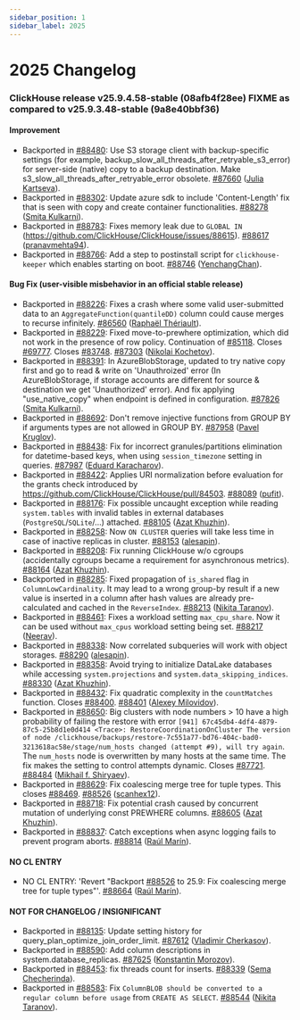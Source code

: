 ```yaml
---
sidebar_position: 1
sidebar_label: 2025
---
```


# 2025 Changelog

### ClickHouse release v25.9.4.58-stable (08afb4f28ee) FIXME as compared to v25.9.3.48-stable (9a8e40bbf36)

#### Improvement
* Backported in [#88480](https://github.com/ClickHouse/ClickHouse/issues/88480): Use S3 storage client with backup-specific settings (for example, backup_slow_all_threads_after_retryable_s3_error) for server-side (native) copy to a backup destination. Make s3_slow_all_threads_after_retryable_error obsolete. [#87660](https://github.com/ClickHouse/ClickHouse/pull/87660) ([Julia Kartseva](https://github.com/jkartseva)).
* Backported in [#88302](https://github.com/ClickHouse/ClickHouse/issues/88302): Update azure sdk to include 'Content-Length' fix that is seen with copy and create container functionalities. [#88278](https://github.com/ClickHouse/ClickHouse/pull/88278) ([Smita Kulkarni](https://github.com/SmitaRKulkarni)).
* Backported in [#88783](https://github.com/ClickHouse/ClickHouse/issues/88783): Fixes memory leak due to `GLOBAL IN` (https://github.com/ClickHouse/ClickHouse/issues/88615). [#88617](https://github.com/ClickHouse/ClickHouse/pull/88617) ([pranavmehta94](https://github.com/pranavmehta94)).
* Backported in [#88766](https://github.com/ClickHouse/ClickHouse/issues/88766): Add a step to postinstall script for `clickhouse-keeper` which enables starting on boot. [#88746](https://github.com/ClickHouse/ClickHouse/pull/88746) ([YenchangChan](https://github.com/YenchangChan)).

#### Bug Fix (user-visible misbehavior in an official stable release)
* Backported in [#88226](https://github.com/ClickHouse/ClickHouse/issues/88226): Fixes a crash where some valid user-submitted data to an `AggregateFunction(quantileDD)` column could cause merges to recurse infinitely. [#86560](https://github.com/ClickHouse/ClickHouse/pull/86560) ([Raphaël Thériault](https://github.com/raphael-theriault-swi)).
* Backported in [#88229](https://github.com/ClickHouse/ClickHouse/issues/88229): Fixed move-to-prewhere optimization, which did not work in the presence of row policy. Continuation of [#85118](https://github.com/ClickHouse/ClickHouse/issues/85118). Closes [#69777](https://github.com/ClickHouse/ClickHouse/issues/69777). Closes [#83748](https://github.com/ClickHouse/ClickHouse/issues/83748). [#87303](https://github.com/ClickHouse/ClickHouse/pull/87303) ([Nikolai Kochetov](https://github.com/KochetovNicolai)).
* Backported in [#88391](https://github.com/ClickHouse/ClickHouse/issues/88391): In AzureBlobStorage, updated to try native copy first and go to read & write on 'Unauthroized' error (In AzureBlobStorage, if storage accounts are different for source & destination we get 'Unauthorized' error). And fix applying "use_native_copy" when endpoint is defined in configuration. [#87826](https://github.com/ClickHouse/ClickHouse/pull/87826) ([Smita Kulkarni](https://github.com/SmitaRKulkarni)).
* Backported in [#88692](https://github.com/ClickHouse/ClickHouse/issues/88692): Don't remove injective functions from GROUP BY if arguments types are not allowed in GROUP BY. [#87958](https://github.com/ClickHouse/ClickHouse/pull/87958) ([Pavel Kruglov](https://github.com/Avogar)).
* Backported in [#88438](https://github.com/ClickHouse/ClickHouse/issues/88438): Fix for incorrect granules/partitions elimination for datetime-based keys, when using `session_timezone` setting in queries. [#87987](https://github.com/ClickHouse/ClickHouse/pull/87987) ([Eduard Karacharov](https://github.com/korowa)).
* Backported in [#88422](https://github.com/ClickHouse/ClickHouse/issues/88422): Applies URI normalization before evaluation for the grants check introduced by https://github.com/ClickHouse/ClickHouse/pull/84503. [#88089](https://github.com/ClickHouse/ClickHouse/pull/88089) ([pufit](https://github.com/pufit)).
* Backported in [#88176](https://github.com/ClickHouse/ClickHouse/issues/88176): Fix possible uncaught exception while reading `system.tables` with invalid tables in external databases (`PostgreSQL`/`SQLite`/...) attached. [#88105](https://github.com/ClickHouse/ClickHouse/pull/88105) ([Azat Khuzhin](https://github.com/azat)).
* Backported in [#88258](https://github.com/ClickHouse/ClickHouse/issues/88258): Now `ON CLUSTER` queries will take less time in case of inactive replicas in cluster. [#88153](https://github.com/ClickHouse/ClickHouse/pull/88153) ([alesapin](https://github.com/alesapin)).
* Backported in [#88208](https://github.com/ClickHouse/ClickHouse/issues/88208): Fix running ClickHouse w/o cgroups (accidentally cgroups became a requirement for asynchronous metrics). [#88164](https://github.com/ClickHouse/ClickHouse/pull/88164) ([Azat Khuzhin](https://github.com/azat)).
* Backported in [#88285](https://github.com/ClickHouse/ClickHouse/issues/88285): Fixed propagation of `is_shared` flag in `ColumnLowCardinality`. It may lead to a wrong group-by result if a new value is inserted in a column after hash values are already pre-calculated and cached in the `ReverseIndex`. [#88213](https://github.com/ClickHouse/ClickHouse/pull/88213) ([Nikita Taranov](https://github.com/nickitat)).
* Backported in [#88461](https://github.com/ClickHouse/ClickHouse/issues/88461): Fixes a workload setting `max_cpu_share`. Now it can be used without `max_cpus` workload setting being set. [#88217](https://github.com/ClickHouse/ClickHouse/pull/88217) ([Neerav](https://github.com/neeravsalaria)).
* Backported in [#88338](https://github.com/ClickHouse/ClickHouse/issues/88338): Now correlated subqueries will work with object storages. [#88290](https://github.com/ClickHouse/ClickHouse/pull/88290) ([alesapin](https://github.com/alesapin)).
* Backported in [#88358](https://github.com/ClickHouse/ClickHouse/issues/88358): Avoid trying to initialize DataLake databases while accessing `system.projections` and `system.data_skipping_indices`. [#88330](https://github.com/ClickHouse/ClickHouse/pull/88330) ([Azat Khuzhin](https://github.com/azat)).
* Backported in [#88432](https://github.com/ClickHouse/ClickHouse/issues/88432): Fix quadratic complexity in the `countMatches` function. Closes [#88400](https://github.com/ClickHouse/ClickHouse/issues/88400). [#88401](https://github.com/ClickHouse/ClickHouse/pull/88401) ([Alexey Milovidov](https://github.com/alexey-milovidov)).
* Backported in [#88650](https://github.com/ClickHouse/ClickHouse/issues/88650): Big clusters with node numbers > 10 have a high probability of failing the restore with error `[941] 67c45db4-4df4-4879-87c5-25b8d1e0d414 <Trace>: RestoreCoordinationOnCluster The version of node /clickhouse/backups/restore-7c551a77-bd76-404c-bad0-3213618ac58e/stage/num_hosts changed (attempt #9), will try again`. The `num_hosts` node is overwritten by many hosts at the same time. The fix makes the setting to control attempts dynamic. Closes [#87721](https://github.com/ClickHouse/ClickHouse/issues/87721). [#88484](https://github.com/ClickHouse/ClickHouse/pull/88484) ([Mikhail f. Shiryaev](https://github.com/Felixoid)).
* Backported in [#88629](https://github.com/ClickHouse/ClickHouse/issues/88629): Fix coalescing merge tree for tuple types. This closes [#88469](https://github.com/ClickHouse/ClickHouse/issues/88469). [#88526](https://github.com/ClickHouse/ClickHouse/pull/88526) ([scanhex12](https://github.com/scanhex12)).
* Backported in [#88718](https://github.com/ClickHouse/ClickHouse/issues/88718): Fix potential crash caused by concurrent mutation of underlying const PREWHERE columns. [#88605](https://github.com/ClickHouse/ClickHouse/pull/88605) ([Azat Khuzhin](https://github.com/azat)).
* Backported in [#88837](https://github.com/ClickHouse/ClickHouse/issues/88837): Catch exceptions when async logging fails to prevent program aborts. [#88814](https://github.com/ClickHouse/ClickHouse/pull/88814) ([Raúl Marín](https://github.com/Algunenano)).

#### NO CL ENTRY

* NO CL ENTRY:  'Revert "Backport [#88526](https://github.com/ClickHouse/ClickHouse/issues/88526) to 25.9: Fix coalescing merge tree for tuple types"'. [#88664](https://github.com/ClickHouse/ClickHouse/pull/88664) ([Raúl Marín](https://github.com/Algunenano)).

#### NOT FOR CHANGELOG / INSIGNIFICANT

* Backported in [#88135](https://github.com/ClickHouse/ClickHouse/issues/88135): Update setting history for query_plan_optimize_join_order_limit. [#87612](https://github.com/ClickHouse/ClickHouse/pull/87612) ([Vladimir Cherkasov](https://github.com/vdimir)).
* Backported in [#88590](https://github.com/ClickHouse/ClickHouse/issues/88590): Add column descriptions in system.database_replicas. [#87625](https://github.com/ClickHouse/ClickHouse/pull/87625) ([Konstantin Morozov](https://github.com/k-morozov)).
* Backported in [#88453](https://github.com/ClickHouse/ClickHouse/issues/88453): fix threads count for inserts. [#88339](https://github.com/ClickHouse/ClickHouse/pull/88339) ([Sema Checherinda](https://github.com/CheSema)).
* Backported in [#88583](https://github.com/ClickHouse/ClickHouse/issues/88583): Fix `ColumnBLOB should be converted to a regular column before usage` from `CREATE AS SELECT`. [#88544](https://github.com/ClickHouse/ClickHouse/pull/88544) ([Nikita Taranov](https://github.com/nickitat)).

